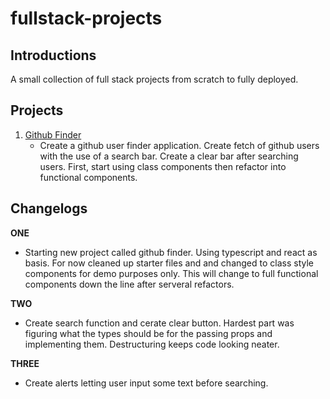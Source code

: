 # fullstack-projects

## Introductions
A small collection of full stack projects from scratch to fully deployed.

## Projects
1. [Github Finder](https://github.com/jsoomie/fullstack-projects/tree/main/github-finder)
     - Create a github user finder application. Create fetch of github users with the use of a search bar. Create a clear bar after searching users. First, start using class components then refactor into functional components.

## Changelogs 
**ONE** 
   - Starting new project called github finder. Using typescript and react as basis. For now cleaned up starter files and and changed to class style components for demo purposes only. This will change to full functional components down the line after serveral refactors. 

**TWO**
-    Create search function and cerate clear button. Hardest part was figuring what the types should be for the passing props and implementing them. Destructuring keeps code looking neater. 

**THREE**
-  Create alerts letting user input some text before searching.